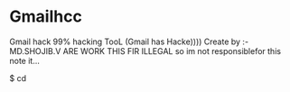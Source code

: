# Gmailhcc

Gmail hack 99% hacking TooL 
(Gmail has Hacke)))) 
Create by :- MD.SHOJIB.V
ARE WORK THIS FIR ILLEGAL so im not responsiblefor this note it...    



$ cd 
